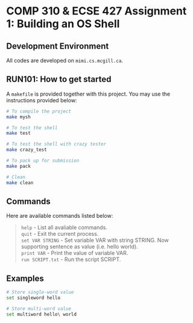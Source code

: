 # **COMP 310 & ECSE 427 Assignment 1: Building an OS Shell**  

## Development Environment  
All codes are developed on `mimi.cs.mcgill.ca`.  

## RUN101: How to get started  
A `makefile` is provided together with this project. You may use the instructions provided below:  
```bash
# To compile the project
make mysh

# To test the shell
make test

# To test the shell with crazy tester
make crazy_test

# To pack up for submission
make pack

# Clean
make clean
```

## Commands
Here are available commands listed below:
> `help` - List all avaliable commands.  
> `quit` - Exit the current process.  
> `set VAR STRING` - Set variable VAR with string STRING. Now supporting sentence as value (i.e. hello world).  
> `print VAR` - Print the value of variable VAR.  
> `run SCRIPT.txt` - Run the script SCRIPT.  

## Examples
```bash
# Store single-word value
set singleword hello

# Store multi-word value
set multiword hello\ world
```